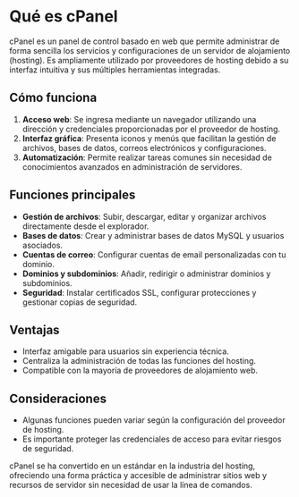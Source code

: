 # Qué es cPanel

cPanel es un panel de control basado en web que permite administrar de forma sencilla los servicios y configuraciones de un servidor de alojamiento (hosting). Es ampliamente utilizado por proveedores de hosting debido a su interfaz intuitiva y sus múltiples herramientas integradas.

## Cómo funciona
1. **Acceso web**: Se ingresa mediante un navegador utilizando una dirección y credenciales proporcionadas por el proveedor de hosting.
2. **Interfaz gráfica**: Presenta iconos y menús que facilitan la gestión de archivos, bases de datos, correos electrónicos y configuraciones.
3. **Automatización**: Permite realizar tareas comunes sin necesidad de conocimientos avanzados en administración de servidores.

## Funciones principales
- **Gestión de archivos**: Subir, descargar, editar y organizar archivos directamente desde el explorador.
- **Bases de datos**: Crear y administrar bases de datos MySQL y usuarios asociados.
- **Cuentas de correo**: Configurar cuentas de email personalizadas con tu dominio.
- **Dominios y subdominios**: Añadir, redirigir o administrar dominios y subdominios.
- **Seguridad**: Instalar certificados SSL, configurar protecciones y gestionar copias de seguridad.

## Ventajas
- Interfaz amigable para usuarios sin experiencia técnica.
- Centraliza la administración de todas las funciones del hosting.
- Compatible con la mayoría de proveedores de alojamiento web.

## Consideraciones
- Algunas funciones pueden variar según la configuración del proveedor de hosting.
- Es importante proteger las credenciales de acceso para evitar riesgos de seguridad.

cPanel se ha convertido en un estándar en la industria del hosting, ofreciendo una forma práctica y accesible de administrar sitios web y recursos de servidor sin necesidad de usar la línea de comandos.

